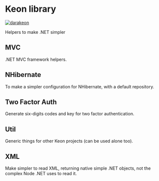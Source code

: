 # Keon library
[![darakeon](https://circleci.com/gh/darakeon/dk-lib.svg?style=svg)](.circleci/config.yml)

Helpers to make .NET simpler

## MVC

.NET MVC framework helpers.

## NHibernate

To make a simpler configuration for NHibernate, with a default
repository.

## Two Factor Auth

Generate six-digits codes and key for two factor authentication.

## Util

Generic things for other Keon projects (can be used alone too).

## XML

Make simpler to read XML, returning native simple .NET objects, not the
complex Node .NET uses to read it.
